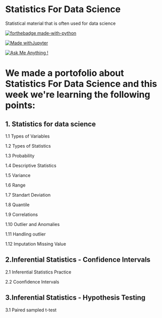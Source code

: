 # Statistics For Data Science

Statistical material that is often used for data science

[![forthebadge made-with-python](http://ForTheBadge.com/images/badges/made-with-python.svg)](https://www.python.org/)

[![Made withJupyter](https://img.shields.io/badge/Made%20with-Jupyter-orange?style=for-the-badge&logo=Jupyter)](https://jupyter.org/try)

[![Ask Me Anything !](https://img.shields.io/badge/Ask%20me-anything-1abc9c.svg)](https://GitHub.com/Naereen/ama)

# We made a portofolio about Statistics For Data Science and this week we're learning the following points:
## 1. Statistics for data science
<p> 1.1 Types of Variables </p>
<p> 1.2 Types of Statistics </p>
<p> 1.3 Probability </p>
<p> 1.4 Descriptive Statistics </p>
<p> 1.5 Variance </p>
<p> 1.6 Range </p>
<p> 1.7 Standart Deviation  </p>
<p> 1.8 Quantile </p>
<p> 1.9 Correlations </p>
<p> 1.10 Outlier and Anomalies </p>
<p> 1.11 Handling outlier </p>
<p> 1.12 Imputation Missing Value </p>

## 2.Inferential Statistics - Confidence Intervals
<p> 2.1 Inferential Statistics Practice </p>
<p> 2.2 Coonfidence Intervals </p>

## 3.Inferential Statistics - Hypothesis Testing
<p> 3.1 Paired sampled t-test </p>
